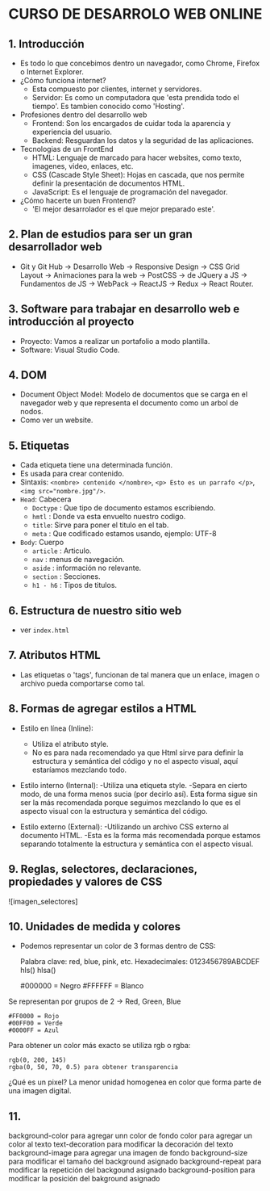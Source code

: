 # CURSO DE DESARROLO WEB ONLINE

## 1. Introducción

- Es todo lo que concebimos dentro un navegador, como Chrome, Firefox o Internet Explorer.
- ¿Cómo funciona internet?
    - Esta compuesto por clientes, internet y servidores.
    - Servidor: Es como un computadora que 'esta prendida todo el tiempo'. Es tambien conocido como 'Hosting'.
- Profesiones dentro del desarrollo web
    - Frontend: Son los encargados de cuidar toda la aparencia y experiencia del usuario.
    - Backend: Resguardan los datos y la seguridad de las aplicaciones.
- Tecnologias de un FrontEnd
    - HTML: Lenguaje de marcado para hacer websites, como texto, imagenes, video, enlaces, etc.
    - CSS (Cascade Style Sheet): Hojas en cascada, que nos permite definir la presentación de documentos HTML.
    - JavaScript: Es el lenguaje de programación del navegador.
- ¿Cómo hacerte un buen Frontend?
    - 'El mejor desarrolador es el que mejor preparado este'.

## 2. Plan de estudios para ser un gran desarrollador web

- Git y Git Hub -> Desarrollo Web -> Responsive Design -> CSS Grid Layout -> Animaciones para la web -> PostCSS -> de JQuery a JS -> Fundamentos de JS -> WebPack -> ReactJS -> Redux -> React Router.

## 3. Software para trabajar en desarrollo web e introducción al proyecto

- Proyecto: Vamos a realizar un portafolio a modo plantilla.
- Software: Visual Studio Code.

## 4. DOM

- Document Object Model: Modelo de documentos que se carga en el navegador web y que representa el documento como un arbol de nodos.
- Como ver un website.

## 5. Etiquetas

- Cada etiqueta tiene una determinada función.
- Es usada para crear contenido.
- Sintaxis: `<nombre> contenido </nombre>`, `<p> Esto es un parrafo </p>`, `<img src="nombre.jpg"/>`.
- `Head`: Cabecera
    - `Doctype` : Que tipo de documento estamos escribiendo.
    - `hmtl` : Donde va esta envuelto nuestro codigo.
    - `title`: Sirve para poner el titulo en el tab.
    - `meta` : Que codificado estamos usando, ejemplo: UTF-8
- `Body`: Cuerpo
    - `article` : Articulo.
    - `nav` : menus de navegación.
    - `aside` : información no relevante.
    - `section` : Secciones.
    - `h1 - h6` : Tipos de titulos.

## 6. Estructura de nuestro sitio web

- ver `index.html`

## 7. Atributos HTML

- Las etiquetas o 'tags', funcionan de tal manera que un enlace, imagen o archivo pueda comportarse como tal.

## 8. Formas de agregar estilos a HTML

- Estilo en línea (Inline):
    - Utiliza el atributo style.
    - No es para nada recomendado ya que Html sirve para definir la estructura y semántica del código y no el aspecto visual, aquí estaríamos mezclando todo.

- Estilo interno (Internal):
    -Utiliza una etiqueta style.
    -Separa en cierto modo, de una forma menos sucia (por decirlo así). Esta forma sigue sin ser la más recomendada porque seguimos mezclando lo que es el aspecto visual con la estructura y semántica del código.

- Estilo externo (External):
    -Utilizando un archivo CSS externo al documento HTML.
    -Esta es la forma más recomendada porque estamos separando totalmente la estructura y semántica con el aspecto visual.

## 9. Reglas, selectores, declaraciones, propiedades y valores de CSS

![imagen_selectores]

## 10. Unidades de medida y colores
    
- Podemos representar un color de 3 formas dentro de CSS:

    Palabra clave: red, blue, pink, etc.
    Hexadecimales: 0123456789ABCDEF
    hls() hlsa()

    #000000 = Negro
    #FFFFFF = Blanco

Se representan por grupos de 2 -> Red, Green, Blue

    #FF0000 = Rojo
    #00FF00 = Verde
    #0000FF = Azul

Para obtener un color más exacto se utiliza rgb o rgba:

    rgb(0, 200, 145)
    rgba(0, 50, 70, 0.5) para obtener transparencia

¿Qué es un pixel?
La menor unidad homogenea en color que forma parte de una imagen digital.

## 11.

background-color para agregar unn color de fondo
color para agregar un color al texto
text-decoration para modificar la decoración del texto
background-image para agregar una imagen de fondo
background-size para modificar el tamaño del background asignado
background-repeat para modificar la repetición del backgound asignado
background-position para modificar la posición del bakground asignado


